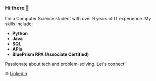 ### Hi there 👋

I'm a Computer Science student with over 9 years of IT experience. My skills include:

- **Python**
- **Java**
- **SQL**
- **APIs**
- **BluePrism RPA (Associate Certified)**

Passionate about tech and problem-solving. Let's connect!

🌐 [LinkedIn](https://www.linkedin.com/in/rhysoshea97/)
